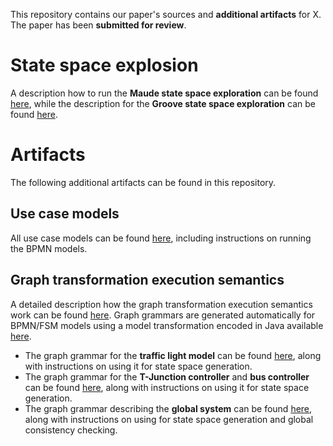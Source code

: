 This repository contains our paper's sources and **additional artifacts** for X. The paper has been **submitted for review**.

# State space explosion

A description how to run the **Maude state space exploration** can be found [here](./artifacts/maude/README.md), while the description for the **Groove state space exploration** can be found [here](./artifacts/graphGrammars/global.gps/README.md#state-space-exploration).


# Artifacts
The following additional artifacts can be found in this repository.
## Use case models

All use case models can be found [here](./artifacts/use_case/README.md), including instructions on running the BPMN models.

## Graph transformation execution semantics
A detailed description how the graph transformation execution semantics work can be found [here](./artifacts/Graph_transformation_execution_semantics.pdf).
Graph grammars are generated automatically for BPMN/FSM models using a model transformation encoded in Java available [here](https://github.com/timKraeuter/Rewrite_Rule_Generation).

- The graph grammar for the **traffic light model** can be found [here](./artifacts/graphGrammars/trafficLight.gps/README.md), along with instructions on using it for state space generation.
- The graph grammar for the **T-Junction controller** and **bus controller** can be found [here](./artifacts/graphGrammars/T-Junction.gps/README.md), along with instructions on using it for state space generation.
- The graph grammar describing the **global system** can be found [here](./artifacts/graphGrammars/global.gps/README.md), along with instructions on using for state space generation and global consistency checking.
